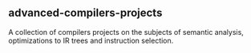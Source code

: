 ## advanced-compilers-projects

A collection of compilers projects on the subjects of semantic analysis, optimizations to IR trees and instruction selection.